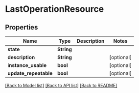# LastOperationResource

## Properties

Name | Type | Description | Notes
------------ | ------------- | ------------- | -------------
**state** | **String** |  | 
**description** | **String** |  | [optional] 
**instance_usable** | **bool** |  | [optional] 
**update_repeatable** | **bool** |  | [optional] 

[[Back to Model list]](../README.md#documentation-for-models) [[Back to API list]](../README.md#documentation-for-api-endpoints) [[Back to README]](../README.md)


